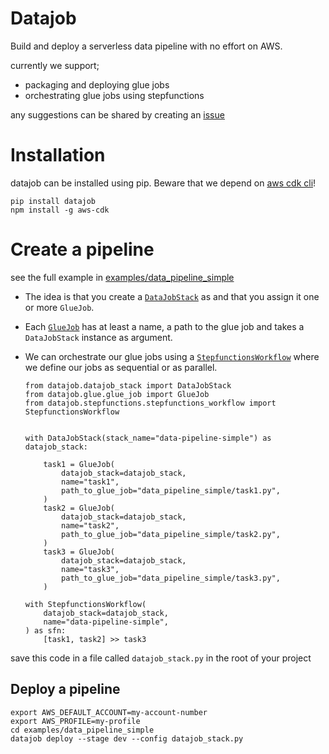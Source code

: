 # Datajob

Build and deploy a serverless data pipeline with no effort on AWS.

currently we support;

- packaging and deploying glue jobs
- orchestrating glue jobs using stepfunctions

any suggestions can be shared by creating an [issue](https://github.com/vincentclaes/datajob/issues)

# Installation
 
 datajob can be installed using pip. Beware that we depend on [aws cdk cli](https://github.com/aws/aws-cdk)!
    
    pip install datajob
    npm install -g aws-cdk

# Create a pipeline
    
see the full example in [examples/data_pipeline_simple](https://github.com/vincentclaes/datajob/tree/add-simple-example/examples/data_pipeline_simple)

- The idea is that you create a [`DataJobStack`](https://github.com/vincentclaes/datajob/blob/add-simple-example/datajob/datajob_stack.py) as and that you assign it one or more `GlueJob`.
- Each [`GlueJob`](https://github.com/vincentclaes/datajob/blob/add-simple-example/datajob/glue/glue_job.py) has at least a name, a path to the glue job and takes a `DataJobStack` instance as argument.
- We can orchestrate our glue jobs using a [`StepfunctionsWorkflow`](https://github.com/vincentclaes/datajob/blob/add-simple-example/datajob/stepfunctions/stepfunctions_workflow.py) where we define our jobs as sequential or as parallel. 


      from datajob.datajob_stack import DataJobStack
      from datajob.glue.glue_job import GlueJob
      from datajob.stepfunctions.stepfunctions_workflow import StepfunctionsWorkflow


      with DataJobStack(stack_name="data-pipeline-simple") as datajob_stack:

          task1 = GlueJob(
              datajob_stack=datajob_stack,
              name="task1",
              path_to_glue_job="data_pipeline_simple/task1.py",
          )
          task2 = GlueJob(
              datajob_stack=datajob_stack,
              name="task2",
              path_to_glue_job="data_pipeline_simple/task2.py",
          )
          task3 = GlueJob(
              datajob_stack=datajob_stack,
              name="task3",
              path_to_glue_job="data_pipeline_simple/task3.py",
          )

      with StepfunctionsWorkflow(
          datajob_stack=datajob_stack,
          name="data-pipeline-simple",
      ) as sfn:
          [task1, task2] >> task3


        
save this code in a file called `datajob_stack.py` in the root of your project

## Deploy a pipeline

    export AWS_DEFAULT_ACCOUNT=my-account-number
    export AWS_PROFILE=my-profile
    cd examples/data_pipeline_simple
    datajob deploy --stage dev --config datajob_stack.py
